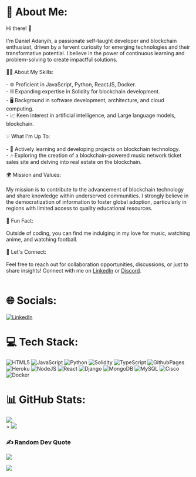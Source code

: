 # 💫 About Me:
Hi there! 👋<br><br>I'm Daniel Adanyih, a passionate self-taught developer and blockchain enthusiast, driven by a fervent curiosity for emerging technologies and their transformative potential. I believe in the power of continuous learning and problem-solving to create impactful solutions.<br><br> 👨‍💻 About My Skills:<br><br>- 🌐 Proficient in JavaScript, Python, ReactJS, Docker.<br>- ⛓️ Expanding expertise in Solidity for blockchain development.<br>- 🖥️ Background in software development, architecture, and cloud computing.<br>- 📈 Keen interest in artificial intelligence, and Large language models, blockchain.<br><br> 💡 What I'm Up To:<br><br>- 🚀 Actively learning and developing projects on blockchain technology.<br>- 🎶 Exploring the creation of a blockchain-powered music network ticket sales site and delving into real estate on the blockchain.<br><br> 🌍 Mission and Values:<br><br>My mission is to contribute to the advancement of blockchain technology and share knowledge within underserved communities. I strongly believe in the democratization of information to foster global adoption, particularly in regions with limited access to quality educational resources.<br><br> 🌟 Fun Fact:<br><br>Outside of coding, you can find me indulging in my love for music, watching anime, and watching football.<br><br> 🤝 Let's Connect:<br><br>Feel free to reach out for collaboration opportunities, discussions, or just to share insights! Connect with me on [LinkedIn](www.linkedin.com/in/aondorkadan) or [Discord](aonplvgd).<br><br>


# 🌐 Socials:
[![LinkedIn](https://img.shields.io/badge/LinkedIn-%230077B5.svg?logo=linkedin&logoColor=white)](https://linkedin.com/in/www.linkedin.com/in/aondorkadan) 

# 💻 Tech Stack:
![HTML5](https://img.shields.io/badge/html5-%23E34F26.svg?style=for-the-badge&logo=html5&logoColor=white) ![JavaScript](https://img.shields.io/badge/javascript-%23323330.svg?style=for-the-badge&logo=javascript&logoColor=%23F7DF1E) ![Python](https://img.shields.io/badge/python-3670A0?style=for-the-badge&logo=python&logoColor=ffdd54) ![Solidity](https://img.shields.io/badge/Solidity-%23363636.svg?style=for-the-badge&logo=solidity&logoColor=white) ![TypeScript](https://img.shields.io/badge/typescript-%23007ACC.svg?style=for-the-badge&logo=typescript&logoColor=white) ![GithubPages](https://img.shields.io/badge/github%20pages-121013?style=for-the-badge&logo=github&logoColor=white) ![Heroku](https://img.shields.io/badge/heroku-%23430098.svg?style=for-the-badge&logo=heroku&logoColor=white) ![NodeJS](https://img.shields.io/badge/node.js-6DA55F?style=for-the-badge&logo=node.js&logoColor=white) ![React](https://img.shields.io/badge/react-%2320232a.svg?style=for-the-badge&logo=react&logoColor=%2361DAFB) ![Django](https://img.shields.io/badge/django-%23092E20.svg?style=for-the-badge&logo=django&logoColor=white) ![MongoDB](https://img.shields.io/badge/MongoDB-%234ea94b.svg?style=for-the-badge&logo=mongodb&logoColor=white) ![MySQL](https://img.shields.io/badge/mysql-%2300000f.svg?style=for-the-badge&logo=mysql&logoColor=white) ![Cisco](https://img.shields.io/badge/cisco-%23049fd9.svg?style=for-the-badge&logo=cisco&logoColor=black) ![Docker](https://img.shields.io/badge/docker-%230db7ed.svg?style=for-the-badge&logo=docker&logoColor=white)
# 📊 GitHub Stats:
![](https://github-readme-stats.vercel.app/api?username=aoncoded14&theme=dark&hide_border=false&include_all_commits=true&count_private=false)<br/>>
![](https://github-readme-stats.vercel.app/api/top-langs/?username=aoncoded14&theme=dark&hide_border=false&include_all_commits=true&count_private=false&layout=compact)

### ✍️ Random Dev Quote
![](https://quotes-github-readme.vercel.app/api?type=horizontal&theme=merko)


[![](https://visitcount.itsvg.in/api?id=aoncoded14&icon=0&color=0)](https://visitcount.itsvg.in)

<!-- Proudly created with GPRM ( https://gprm.itsvg.in ) -->

